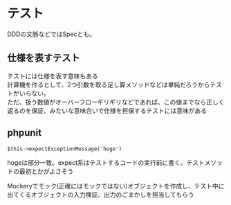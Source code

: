 # テスト

DDDの文脈などではSpecとも。

## 仕様を表すテスト

テストには仕様を表す意味もある  
計算機を作るとして、2つ引数を取る足し算メソッドなどは単純だろうからテストがいらない。  
ただ、扱う数値がオーバーフローギリギリなどであれば、この値までなら正しく返るのを保証、みたいな意味合いで仕様を担保するテストには意味がある

## phpunit

```
$this->expectExceptionMessage('hoge')
```

hogeは部分一致。expect系はテストするコードの実行前に書く。テストメソッドの最初とかがよさそう

Mockeryでモック(正確にはモックではない)オブジェクトを作成し、テスト中に出てくるオブジェクトの入力検証、出力のごまかしを担当してもらう
